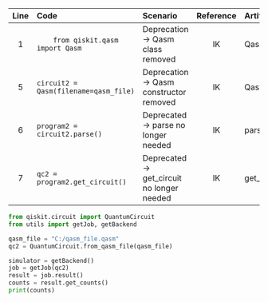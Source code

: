| Line | Code | Scenario | Reference | Artifact | Refactoring |
| :--: | :--- | :------- | :--------:| :------- | :---------- |
| 1 | `    from qiskit.qasm import Qasm` | Deprecation -> Qasm class removed | IK | Qasm | `from qiskit.circuit import QuantumCircuit` |
| 5 | `circuit2 = Qasm(filename=qasm_file)` | Deprecation -> Qasm constructor removed | IK | Qasm | `qc2 = QuantumCircuit.from_qasm_file(qasm_file)` |
| 6 | `program2 = circuit2.parse()` | Deprecated -> parse no longer needed | IK | parse | *(remove line)* |
| 7 | `qc2 = program2.get_circuit()` | Deprecated -> get_circuit no longer needed | IK | get_circuit | *(remove line)* |

```python
from qiskit.circuit import QuantumCircuit
from utils import getJob, getBackend

qasm_file = "C:/qasm_file.qasm"
qc2 = QuantumCircuit.from_qasm_file(qasm_file)

simulator = getBackend()
job = getJob(qc2)
result = job.result()
counts = result.get_counts()
print(counts)
```